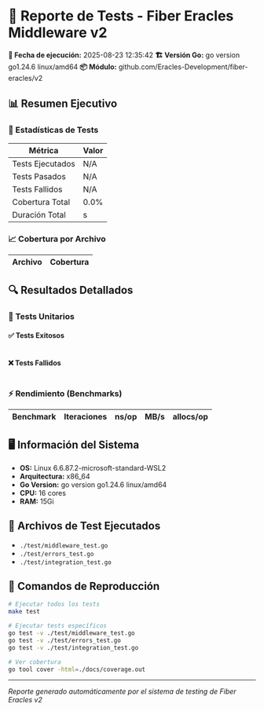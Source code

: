 # 🧪 Reporte de Tests - Fiber Eracles Middleware v2

**📅 Fecha de ejecución:** 2025-08-23 12:35:42
**🏗️ Versión Go:** go version go1.24.6 linux/amd64
**📦 Módulo:** github.com/Eracles-Development/fiber-eracles/v2

## 📊 Resumen Ejecutivo

### 🎯 Estadísticas de Tests

| Métrica | Valor |
|---------|-------|
| Tests Ejecutados | N/A |
| Tests Pasados | N/A |
| Tests Fallidos | N/A |
| Cobertura Total | 0.0% |
| Duración Total | s |

### 📈 Cobertura por Archivo

| Archivo | Cobertura |
|---------|-----------|

## 🔍 Resultados Detallados

### 🧪 Tests Unitarios

#### ✅ Tests Exitosos
```
```

#### ❌ Tests Fallidos
```
```

### ⚡ Rendimiento (Benchmarks)

| Benchmark | Iteraciones | ns/op | MB/s | allocs/op |
|-----------|-------------|-------|------|-----------|

## 🖥️ Información del Sistema

- **OS:** Linux 6.6.87.2-microsoft-standard-WSL2
- **Arquitectura:** x86_64
- **Go Version:** go version go1.24.6 linux/amd64
- **CPU:** 16 cores
- **RAM:** 15Gi

## 📁 Archivos de Test Ejecutados

- `./test/middleware_test.go`
- `./test/errors_test.go`
- `./test/integration_test.go`

## 🔄 Comandos de Reproducción

```bash
# Ejecutar todos los tests
make test

# Ejecutar tests específicos
go test -v ./test/middleware_test.go
go test -v ./test/errors_test.go
go test -v ./test/integration_test.go

# Ver cobertura
go tool cover -html=./docs/coverage.out
```

---
*Reporte generado automáticamente por el sistema de testing de Fiber Eracles v2*
